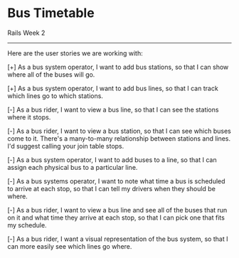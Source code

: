 Bus Timetable
===

Rails Week 2

* * *

Here are the user stories we are working with:

[+] As a bus system operator, I want to add bus stations, so that I can show where all of the buses will go.

[+] As a bus system operator, I want to add bus lines, so that I can track which lines go to which stations.

[-] As a bus rider, I want to view a bus line, so that I can see the stations where it stops.

[-] As a bus rider, I want to view a bus station, so that I can see which buses come to it.
There's a many-to-many relationship between stations and lines. I'd suggest calling your join table stops.

[-] As a bus system operator, I want to add buses to a line, so that I can assign each physical bus to a particular line.

[-] As a bus systems operator, I want to note what time a bus is scheduled to arrive at each stop, so that I can tell my drivers when they should be where.

[-] As a bus rider, I want to view a bus line and see all of the buses that run on it and what time they arrive at each stop, so that I can pick one that fits my schedule.

[-] As a bus rider, I want a visual representation of the bus system, so that I can more easily see which lines go where.
